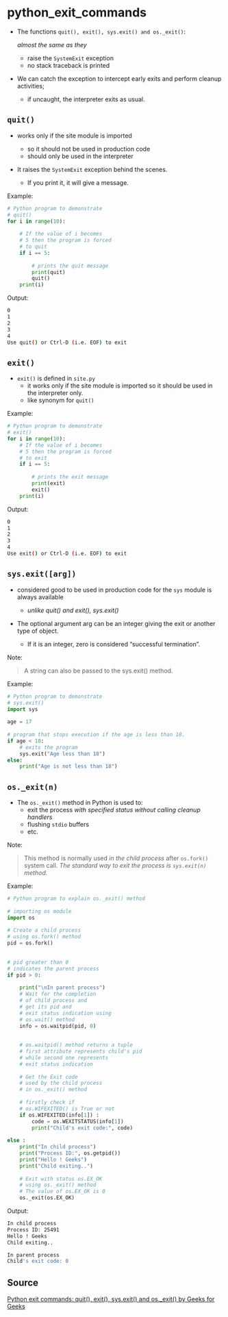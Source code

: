 # python_exit_commands

- The functions `quit(), exit(), sys.exit() and os._exit()`:
  
  _almost the same as they_

  - raise the `SystemExit` exception
  - no stack traceback is printed

- We can catch the exception to intercept early exits and perform cleanup activities;
  - if uncaught, the interpreter exits as usual.

## `quit()`

- works only if the site module is imported
  - so it should not be used in production code
  - should only be used in the interpreter

- It raises the `SystemExit` exception behind the scenes.
  - If you print it, it will give a message.

Example:

```python
# Python program to demonstrate
# quit()
for i in range(10):
     
    # If the value of i becomes
    # 5 then the program is forced
    # to quit
    if i == 5:
         
        # prints the quit message
        print(quit)
        quit()
    print(i)
```

Output:

```sh
0
1
2
3
4
Use quit() or Ctrl-D (i.e. EOF) to exit
```

## `exit()`

- `exit()` is defined in `site.py`
  - it works only if the site module is imported so it should be used in the interpreter only.
  - like synonym for `quit()`

Example:

```python
# Python program to demonstrate
# exit()
for i in range(10):
    # If the value of i becomes
    # 5 then the program is forced
    # to exit
    if i == 5:
 
        # prints the exit message
        print(exit)
        exit()
    print(i)
```

Output:

```sh
0
1
2
3
4
Use exit() or Ctrl-D (i.e. EOF) to exit
```

## `sys.exit([arg])`

- considered good to be used in production code for the `sys` module is always available
  - _unlike quit() and exit(), sys.exit()_

- The optional argument arg can be an integer giving the exit or another type of object.
  - If it is an integer, zero is considered “successful termination”.

Note:
> A string can also be passed to the sys.exit() method.

Example:

```python
# Python program to demonstrate
# sys.exit()
import sys
 
age = 17
 
# program that stops execution if the age is less than 18.
if age < 18:   
    # exits the program
    sys.exit("Age less than 18")   
else:
    print("Age is not less than 18")
```

## `os._exit(n)`

- The `os._exit()` method in Python is used to:
  - exit the process _with specified status without calling cleanup handlers_
  - flushing `stdio` buffers
  - etc.

Note:
> This method is normally used _in the child process_ after `os.fork()` system call. _The standard way to exit the process is `sys.exit(n)` method._

Example:

```python
# Python program to explain os._exit() method
     
# importing os module
import os
     
# Create a child process
# using os.fork() method
pid = os.fork()
     
     
# pid greater than 0
# indicates the parent process
if pid > 0:
     
    print("\nIn parent process")
    # Wait for the completion
    # of child process and   
    # get its pid and
    # exit status indication using
    # os.wait() method
    info = os.waitpid(pid, 0)
     
         
    # os.waitpid() method returns a tuple
    # first attribute represents child's pid
    # while second one represents
    # exit status indication
     
    # Get the Exit code
    # used by the child process
    # in os._exit() method
         
    # firstly check if
    # os.WIFEXITED() is True or not
    if os.WIFEXITED(info[1]) :
        code = os.WEXITSTATUS(info[1])
        print("Child's exit code:", code)
     
else :
    print("In child process")
    print("Process ID:", os.getpid())
    print("Hello ! Geeks")
    print("Child exiting..")
         
    # Exit with status os.EX_OK
    # using os._exit() method
    # The value of os.EX_OK is 0       
    os._exit(os.EX_OK)
```

Output:

```sh
In child process
Process ID: 25491
Hello ! Geeks
Child exiting..

In parent process
Child's exit code: 0
```

## Source

[Python exit commands: quit(), exit(), sys.exit() and os._exit() by Geeks for Geeks](https://www.geeksforgeeks.org/python-exit-commands-quit-exit-sys-exit-and-os-_exit/)
